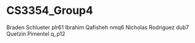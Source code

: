 # CS3354_Group4

Braden Schlueter    plr61
Ibrahim Qafisheh    nmq6
Nicholas Rodriguez  dub7
Quetzin Pimentel q_p12
